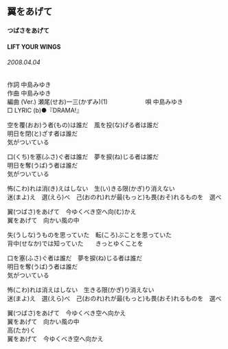 ## 翼をあげて
#### つばさをあげて
#### LIFT YOUR WINGS
###### 2008.04.04


作詞     中島みゆき　　　　　   
作曲      中島みゆき  　　　   
編曲 (Ver.) 瀬尾(せお)一三(かずみ)(1)　　　　　　
唄     中島みゆき      
□ LYRIC (b)●『DRAMA!』   
    
空を覆(おお)う者(もの)は誰だ　風を投(な)げる者は誰だ    
明日を閉(と)ざす者は誰だ    
気がついている    
    
口(くち)を塞(ふさ)ぐ者は誰だ　夢を捩(ね)じる者は誰だ    
明日を奪(うば)う者は誰だ    
気がついている    
    
怖(こわ)れは消(き)えはしない　生(い)きる限(かぎ)り消えない    
迷(まよ)え　選(えら)べ　己(おのれ)れが最(もっと)も畏(おそ)れるものを　選べ    
    
翼(つばさ)をあげて　今ゆくべき空へ向(む)かえ    
翼をあげて　向かい風の中    
    
失(うしな)うものを思っていた　転(ころ)ぶことを思っていた    
背中(せなか)では知っていた　　きっとゆくことを    
    
口を塞(ふさ)ぐ者は誰だ　夢を捩(ね)じる者は誰だ    
明日を奪(うば)う者は誰だ    
気がついている    
    
怖(こわ)れは消えはしない　生きる限(かぎ)り消えない    
迷(まよ)え　選(えら)べ　己(おのれ)れが最(もっと)も畏(おそ)れるものを　選べ    
    
翼(つばさ)をあげて　今ゆくべき空へ向かえ    
翼をあげて　向かい風の中    
高(たか)く    
翼をあげて　今ゆくべき空へ向かえ    